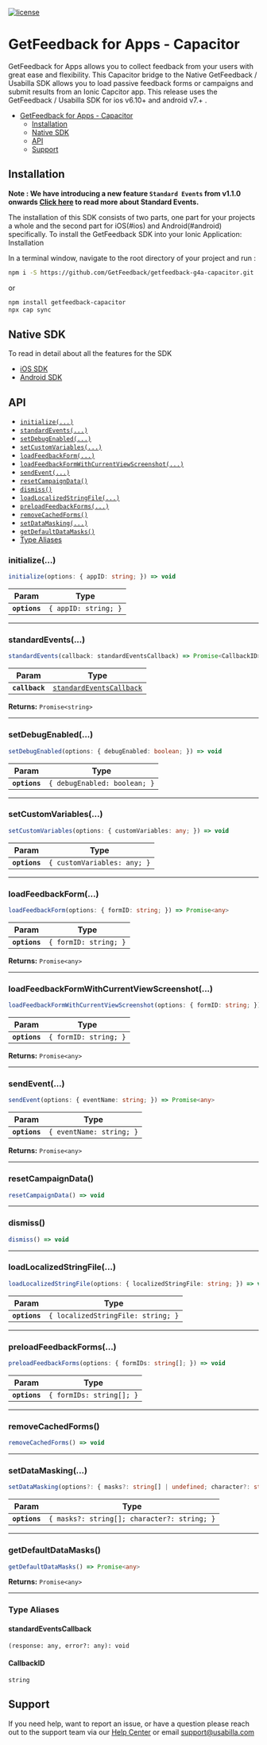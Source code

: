 [![license](https://img.shields.io/badge/license-MIT-brightgreen.svg)](https://github.com/GetFeedback/getfeedback-g4a-capacitor/blob/main/LICENSE)


# GetFeedback for Apps - Capacitor

GetFeedback for Apps allows you to collect feedback from your users with great ease and flexibility.
This Capacitor bridge to the Native GetFeedback / Usabilla SDK allows you to load passive feedback forms or campaigns and submit results from an Ionic Capcitor app. This release uses the GetFeedback / Usabilla SDK for ios v6.10+ and android v7.+ .

- [GetFeedback for Apps - Capacitor](#getfeedback-for-apps---capacitor)
  - [Installation](#installation)
  - [Native SDK](#native-sdk)
  - [API](#api)
  - [Support](#support)

## Installation

**Note : We have introducing a new feature `Standard Events` from v1.1.0 onwards [Click here](https://support.usabilla.com/hc/en-us/articles/4747575452562) to read more about Standard Events.**

The installation of this SDK consists of two parts, one part for your projects a whole and the second part for iOS(#ios) and Android(#android) specifically. To install the GetFeedback SDK into your Ionic Application:
Installation

In a terminal window, navigate to the root directory of your project and run :

```bash
npm i -S https://github.com/GetFeedback/getfeedback-g4a-capacitor.git
``` 
or
```bash
npm install getfeedback-capacitor
npx cap sync
``` 

## Native SDK

To read in detail about all the features for the SDK 
  - [iOS SDK](https://github.com/usabilla/usabilla-u4a-ios-swift-sdk/blob/master/Readme.MD)
  - [Android SDK](https://github.com/usabilla/usabilla-u4a-android-sdk/blob/master/README.md)

## API

<docgen-index>

* [`initialize(...)`](#initialize)
* [`standardEvents(...)`](#standardevents)
* [`setDebugEnabled(...)`](#setdebugenabled)
* [`setCustomVariables(...)`](#setcustomvariables)
* [`loadFeedbackForm(...)`](#loadfeedbackform)
* [`loadFeedbackFormWithCurrentViewScreenshot(...)`](#loadfeedbackformwithcurrentviewscreenshot)
* [`sendEvent(...)`](#sendevent)
* [`resetCampaignData()`](#resetcampaigndata)
* [`dismiss()`](#dismiss)
* [`loadLocalizedStringFile(...)`](#loadlocalizedstringfile)
* [`preloadFeedbackForms(...)`](#preloadfeedbackforms)
* [`removeCachedForms()`](#removecachedforms)
* [`setDataMasking(...)`](#setdatamasking)
* [`getDefaultDataMasks()`](#getdefaultdatamasks)
* [Type Aliases](#type-aliases)

</docgen-index>

<docgen-api>
<!--Update the source file JSDoc comments and rerun docgen to update the docs below-->

### initialize(...)

```typescript
initialize(options: { appID: string; }) => void
```

| Param         | Type                            |
| ------------- | ------------------------------- |
| **`options`** | <code>{ appID: string; }</code> |

--------------------


### standardEvents(...)

```typescript
standardEvents(callback: standardEventsCallback) => Promise<CallbackID>
```

| Param          | Type                                                                      |
| -------------- | ------------------------------------------------------------------------- |
| **`callback`** | <code><a href="#standardeventscallback">standardEventsCallback</a></code> |

**Returns:** <code>Promise&lt;string&gt;</code>

--------------------


### setDebugEnabled(...)

```typescript
setDebugEnabled(options: { debugEnabled: boolean; }) => void
```

| Param         | Type                                    |
| ------------- | --------------------------------------- |
| **`options`** | <code>{ debugEnabled: boolean; }</code> |

--------------------


### setCustomVariables(...)

```typescript
setCustomVariables(options: { customVariables: any; }) => void
```

| Param         | Type                                   |
| ------------- | -------------------------------------- |
| **`options`** | <code>{ customVariables: any; }</code> |

--------------------


### loadFeedbackForm(...)

```typescript
loadFeedbackForm(options: { formID: string; }) => Promise<any>
```

| Param         | Type                             |
| ------------- | -------------------------------- |
| **`options`** | <code>{ formID: string; }</code> |

**Returns:** <code>Promise&lt;any&gt;</code>

--------------------


### loadFeedbackFormWithCurrentViewScreenshot(...)

```typescript
loadFeedbackFormWithCurrentViewScreenshot(options: { formID: string; }) => Promise<any>
```

| Param         | Type                             |
| ------------- | -------------------------------- |
| **`options`** | <code>{ formID: string; }</code> |

**Returns:** <code>Promise&lt;any&gt;</code>

--------------------


### sendEvent(...)

```typescript
sendEvent(options: { eventName: string; }) => Promise<any>
```

| Param         | Type                                |
| ------------- | ----------------------------------- |
| **`options`** | <code>{ eventName: string; }</code> |

**Returns:** <code>Promise&lt;any&gt;</code>

--------------------


### resetCampaignData()

```typescript
resetCampaignData() => void
```

--------------------


### dismiss()

```typescript
dismiss() => void
```

--------------------


### loadLocalizedStringFile(...)

```typescript
loadLocalizedStringFile(options: { localizedStringFile: string; }) => void
```

| Param         | Type                                          |
| ------------- | --------------------------------------------- |
| **`options`** | <code>{ localizedStringFile: string; }</code> |

--------------------


### preloadFeedbackForms(...)

```typescript
preloadFeedbackForms(options: { formIDs: string[]; }) => void
```

| Param         | Type                                |
| ------------- | ----------------------------------- |
| **`options`** | <code>{ formIDs: string[]; }</code> |

--------------------


### removeCachedForms()

```typescript
removeCachedForms() => void
```

--------------------


### setDataMasking(...)

```typescript
setDataMasking(options?: { masks?: string[] | undefined; character?: string | undefined; } | undefined) => void
```

| Param         | Type                                                   |
| ------------- | ------------------------------------------------------ |
| **`options`** | <code>{ masks?: string[]; character?: string; }</code> |

--------------------


### getDefaultDataMasks()

```typescript
getDefaultDataMasks() => Promise<any>
```

**Returns:** <code>Promise&lt;any&gt;</code>

--------------------


### Type Aliases


#### standardEventsCallback

<code>(response: any, error?: any): void</code>


#### CallbackID

<code>string</code>

</docgen-api>

## Support

If you need help, want to report an issue, or have a question please reach out to the support team via our [Help Center](https://help.surveymonkey.com/en/contact/#getfeedback) or email [support@usabilla.com](mailto:support@usabilla.com)
